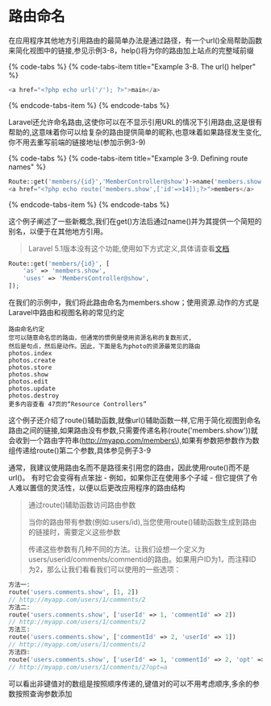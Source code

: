 # 路由命名

在应用程序其他地方引用路由的最简单办法是通过路径，有一个url\(\)全局帮助函数来简化视图中的链接,参见示例3-8，help\(\)将为你的路由加上站点的完整域前缀

{% code-tabs %}
{% code-tabs-item title="Example 3-8. The url\(\) helper" %}
```php
<a href="<?php echo url('/'); ?>">main</a>
```
{% endcode-tabs-item %}
{% endcode-tabs %}

Laravel还允许命名路由,这使你可以在不显示引用URL的情况下引用路由,这是很有帮助的,这意味着你可以给复杂的路由提供简单的昵称,也意味着如果路径发生变化,你不用去重写前端的链接地址\(参加示例3-9\)

{% code-tabs %}
{% code-tabs-item title="Example 3-9. Defining route names" %}
```php
Route::get('members/{id}','MemberController@show')->name('members.show');
<a href="<?php echo route('members.show',['id'=>14]);?>">members</a>
```
{% endcode-tabs-item %}
{% endcode-tabs %}

这个例子阐述了一些新概念,我们在get\(\)方法后通过name\(\)并为其提供一个简短的别名，以便于在其他地方引用。

> Laravel 5.1版本没有这个功能,使用如下方式定义,具体请查看[文档](https://laravel.com/docs/5.1/routing)

```php
Route::get('members/{id}', [
    'as' => 'members.show',
    'uses' => 'MembersController@show',
]);
```

在我们的示例中，我们将此路由命名为members.show；使用资源.动作的方式是Laravel中路由和视图名称的常见约定

```text
路由命名约定
您可以随意命名您的路由，但通常的惯例是使用资源名称的复数形式,
然后是句点，然后是动作。因此，下面是名为photo的资源最常见的路由
photos.index
photos.create
photos.store
photos.show
photos.edit
photos.update
photos.destroy
更多内容查看 47页的“Resource Controllers” 
```

这个例子还介绍了route\(\)辅助函数,就像url\(\)辅助函数一样,它用于简化视图到命名路由之间的链接,如果路由没有参数,只需要传递名称\(route\('members.show'\)\)就会收到一个路由字符串\(http://myapp.com/members\),如果有参数把参数作为数组传递给route\(\)第二个参数,具体参见例子3-9

通常，我建议使用路由名而不是路径来引用您的路由，因此使用route\(\)而不是url\(\)。 有时它会变得有点笨拙 - 例如，如果你正在使用多个子域 - 但它提供了令人难以置信的灵活性，以便以后更改应用程序的路由结构

> 通过route\(\)辅助函数访问路由参数
>
> 当你的路由带有参数\(例如:users/id\),当您使用route\(\)辅助函数生成到路由的链接时，需要定义这些参数
>
> 传递这些参数有几种不同的方法。让我们设想一个定义为users/userid/comments/commentid的路由。如果用户ID为1，而注释ID为2，那么让我们看看我们可以使用的一些选项：

```php
方法一:
route('users.comments.show', [1, 2]) 
// http://myapp.com/users/1/comments/2
方法二:
route('users.comments.show', ['userId' => 1, 'commentId' => 2]) 
// http://myapp.com/users/1/comments/2
方法三:
route('users.comments.show', ['commentId' => 2, 'userId' => 1]) 
// http://myapp.com/users/1/comments/2
方法四:
route('users.comments.show', ['userId' => 1, 'commentId' => 2, 'opt' => 'a']) 
// http://myapp.com/users/1/comments/2?opt=a
```

可以看出非键值对的数组是按照顺序传递的,键值对的可以不用考虑顺序,多余的参数按照查询参数添加

